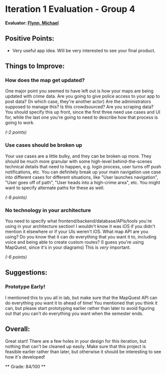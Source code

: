 # Iteration 1 Evaluation - Group 4

**Evaluator: [Flynn, Michael](mailto:mflynn@jhu.edu)**


## Positive Points:

* Very useful app idea. Will be very interested to see your final product.


## Things to Improve:

### How does the map get updated?

One major point you seemed to have left out is how your maps are being updated
with crime data. Are you going to give police access to your app to post data?
(In which case, they're another actor) Are the administrators supposed to
manage this? Is this crowdsourced? Are you scraping data? You should specify
this up front, since the first three need use cases and UI for, while the last
one you're going to need to describe how that process is going to work.

*(-2 points)*

### Use cases should be broken up

Your use cases are a little bulky, and they can be broken up more. They should
be much more granular with some high-level behind-the-scenes technical details
that need to happen, e.g. login process, user turns off push notifications,
etc. You can definitely break up your main navigation use case into different
cases for different situations, like "User launches navigation", "User goes off
of path", "User heads into a high-crime area", etc. You might want to specify
alternate paths for these as well.

*(-8 points)*

### No technology in your architecture

You need to specify what frontend/backend/database/APIs/tools you're using in
your architecture section! I wouldn't know it was iOS if you didn't mention it
elsewhere or if your UIs weren't iOS. What map API are you using? Do you know
that it can do everything that you want it to, including voice and being able
to create custom routes? (I guess you're using MapQuest, since it's in your
diagrams) This is *very* important.

*(-6 points)*


## Suggestions:

### Prototype Early!

I mentioned this to you all in lab, but make sure that the MapQuest API can do
everything you want it to ahead of time! You mentioned that you think it can,
but please start prototyping earlier rather than later to avoid figuring out
that you can't do everything you want when the semester ends.


## Overall:

Great start! There are a few holes in your design for this iteration, but
nothing that can't be cleaned up easily. Make sure that this project is
feasible earlier rather than later, but otherwise it should be interesting to
see how it's developed!

** Grade: 84/100 **

